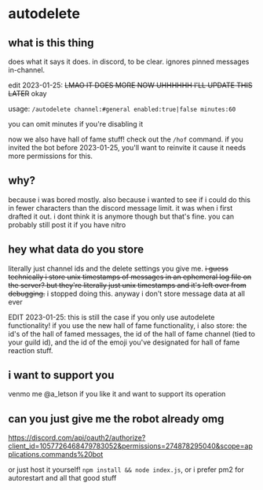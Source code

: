 # autodelete

## what is this thing

does what it says it does. in discord, to be clear. ignores pinned messages in-channel.

edit 2023-01-25: ~~LMAO IT DOES MORE NOW UHHHHHH I'LL UPDATE THIS LATER~~ okay

usage: `/autodelete channel:#general enabled:true|false minutes:60`

you can omit minutes if you're disabling it

now we also have hall of fame stuff! check out the `/hof` command. if you invited the bot before 2023-01-25, you'll want to reinvite it cause it needs more permissions for this.

## why?

because i was bored mostly. also because i wanted to see if i could do this in fewer characters than the discord message limit. it was when i first drafted it out. i dont think it is anymore though but that's fine. you can probably still post it if you have nitro

## hey what data do you store

literally just channel ids and the delete settings you give me. ~~i guess technically i store unix timestamps of messages in an ephemeral log file on the server? but they're literally just unix timestamps and it's left over from debugging.~~ i stopped doing this. anyway i don't store message data at all ever

EDIT 2023-01-25: this is still the case if you only use autodelete functionality! if you use the new hall of fame functionality, i also store: the id's of the hall of famed messages, the id of the hall of fame channel (tied to your guild id), and the id of the emoji you've designated for hall of fame reaction stuff.

## i want to support you

venmo me @a_letson if you like it and want to support its operation

## can you just give me the robot already omg

https://discord.com/api/oauth2/authorize?client_id=1057726468479783052&permissions=274878295040&scope=applications.commands%20bot

or just host it yourself! `npm install && node index.js`, or i prefer pm2 for autorestart and all that good stuff
